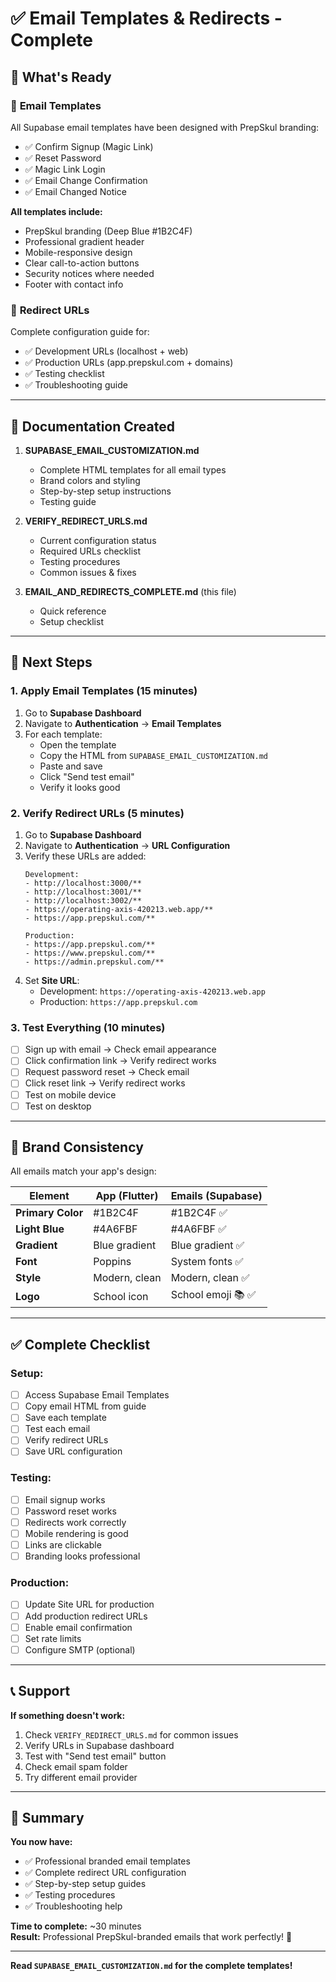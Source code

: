 # ✅ Email Templates & Redirects - Complete

## 🎯 What's Ready

### 📧 **Email Templates**
All Supabase email templates have been designed with PrepSkul branding:
- ✅ Confirm Signup (Magic Link)
- ✅ Reset Password
- ✅ Magic Link Login
- ✅ Email Change Confirmation
- ✅ Email Changed Notice

**All templates include:**
- PrepSkul branding (Deep Blue #1B2C4F)
- Professional gradient header
- Mobile-responsive design
- Clear call-to-action buttons
- Security notices where needed
- Footer with contact info

### 🔗 **Redirect URLs**
Complete configuration guide for:
- ✅ Development URLs (localhost + web)
- ✅ Production URLs (app.prepskul.com + domains)
- ✅ Testing checklist
- ✅ Troubleshooting guide

---

## 📂 Documentation Created

1. **SUPABASE_EMAIL_CUSTOMIZATION.md**
   - Complete HTML templates for all email types
   - Brand colors and styling
   - Step-by-step setup instructions
   - Testing guide

2. **VERIFY_REDIRECT_URLS.md**
   - Current configuration status
   - Required URLs checklist
   - Testing procedures
   - Common issues & fixes

3. **EMAIL_AND_REDIRECTS_COMPLETE.md** (this file)
   - Quick reference
   - Setup checklist

---

## 🚀 Next Steps

### **1. Apply Email Templates (15 minutes)**

1. Go to **Supabase Dashboard**
2. Navigate to **Authentication** → **Email Templates**
3. For each template:
   - Open the template
   - Copy the HTML from `SUPABASE_EMAIL_CUSTOMIZATION.md`
   - Paste and save
   - Click "Send test email"
   - Verify it looks good

### **2. Verify Redirect URLs (5 minutes)**

1. Go to **Supabase Dashboard**
2. Navigate to **Authentication** → **URL Configuration**
3. Verify these URLs are added:
   ```
   Development:
   - http://localhost:3000/**
   - http://localhost:3001/**
   - http://localhost:3002/**
   - https://operating-axis-420213.web.app/**
   - https://app.prepskul.com/**
   
   Production:
   - https://app.prepskul.com/**
   - https://www.prepskul.com/**
   - https://admin.prepskul.com/**
   ```
4. Set **Site URL**:
   - Development: `https://operating-axis-420213.web.app`
   - Production: `https://app.prepskul.com`

### **3. Test Everything (10 minutes)**

- [ ] Sign up with email → Check email appearance
- [ ] Click confirmation link → Verify redirect works
- [ ] Request password reset → Check email
- [ ] Click reset link → Verify redirect works
- [ ] Test on mobile device
- [ ] Test on desktop

---

## 🎨 Brand Consistency

All emails match your app's design:

| Element | App (Flutter) | Emails (Supabase) |
|---------|---------------|-------------------|
| **Primary Color** | #1B2C4F | #1B2C4F ✅ |
| **Light Blue** | #4A6FBF | #4A6FBF ✅ |
| **Gradient** | Blue gradient | Blue gradient ✅ |
| **Font** | Poppins | System fonts ✅ |
| **Style** | Modern, clean | Modern, clean ✅ |
| **Logo** | School icon | School emoji 📚 ✅ |

---

## ✅ Complete Checklist

### **Setup:**
- [ ] Access Supabase Email Templates
- [ ] Copy email HTML from guide
- [ ] Save each template
- [ ] Test each email
- [ ] Verify redirect URLs
- [ ] Save URL configuration

### **Testing:**
- [ ] Email signup works
- [ ] Password reset works
- [ ] Redirects work correctly
- [ ] Mobile rendering is good
- [ ] Links are clickable
- [ ] Branding looks professional

### **Production:**
- [ ] Update Site URL for production
- [ ] Add production redirect URLs
- [ ] Enable email confirmation
- [ ] Set rate limits
- [ ] Configure SMTP (optional)

---

## 📞 Support

**If something doesn't work:**

1. Check `VERIFY_REDIRECT_URLS.md` for common issues
2. Verify URLs in Supabase dashboard
3. Test with "Send test email" button
4. Check email spam folder
5. Try different email provider

---

## 🎉 Summary

**You now have:**
- ✅ Professional branded email templates
- ✅ Complete redirect URL configuration
- ✅ Step-by-step setup guides
- ✅ Testing procedures
- ✅ Troubleshooting help

**Time to complete:** ~30 minutes  
**Result:** Professional PrepSkul-branded emails that work perfectly! 🚀

---

**Read `SUPABASE_EMAIL_CUSTOMIZATION.md` for the complete templates!**

